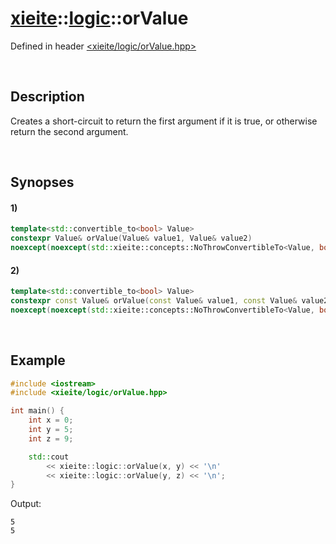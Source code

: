 # [xieite](../xieite.md)\:\:[logic](../logic.md)\:\:orValue
Defined in header [<xieite/logic/orValue.hpp>](../../include/xieite/logic/orValue.hpp)

&nbsp;

## Description
Creates a short-circuit to return the first argument if it is true, or otherwise return the second argument.

&nbsp;

## Synopses
#### 1)
```cpp
template<std::convertible_to<bool> Value>
constexpr Value& orValue(Value& value1, Value& value2)
noexcept(noexcept(std::xieite::concepts::NoThrowConvertibleTo<Value, bool>));
```
#### 2)
```cpp
template<std::convertible_to<bool> Value>
constexpr const Value& orValue(const Value& value1, const Value& value2)
noexcept(noexcept(std::xieite::concepts::NoThrowConvertibleTo<Value, bool>));
```

&nbsp;

## Example
```cpp
#include <iostream>
#include <xieite/logic/orValue.hpp>

int main() {
    int x = 0;
    int y = 5;
    int z = 9;

    std::cout
        << xieite::logic::orValue(x, y) << '\n'
        << xieite::logic::orValue(y, z) << '\n';
}
```
Output:
```
5
5
```

